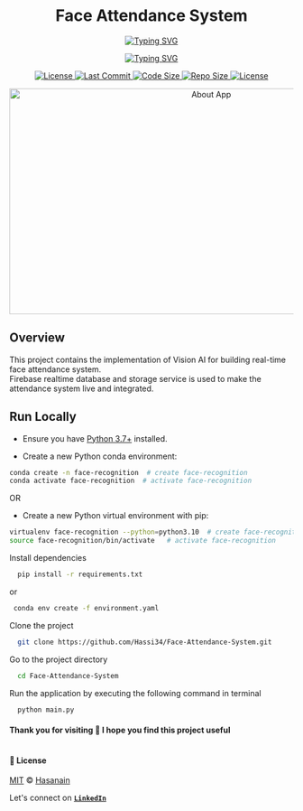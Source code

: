 <p align="center">
    <b>
        <h1 align="center">Face Attendance System</h1>
    </b>
</p>
<p align="center">
<a href="https://github.com/Hassi34/Face-Attendance-System">
    <img src="https://readme-typing-svg.demolab.com?font=Georgia&c=g&size=18&duration=3000&pause=6000&multiline=True&center=true&width=800&height=40&lines=A+Vision+AI+based+project+to+detect+and+classify+the+faces+in+realtime;" alt="Typing SVG" />
</a>
</p>
<p align="center">
<a href="https://github.com/Hassi34/Face-Attendance-System">
    <img src="https://readme-typing-svg.demolab.com?font=Georgia&size=18&duration=2000&pause=1500&multiline=False&color=10D736FF&center=true&width=400&height=40&lines=AI+%7C+Computer+Vision+%7C+OpenCV%7C+Firebase;Python+%7C+3.7+%7C+3.8+%7C+3.9+%7C+3.10;" alt="Typing SVG" />
</a>
</p>

<p align="center">
    <a href="https://www.python.org/downloads/">
        <img alt="License" src="https://img.shields.io/badge/python-3.7%20%7C%203.8%20%7C%203.9%20%7C%203.10-g.svg">
    </a>
    <a href="https://github.com/Hassi34/Face-Attendance-System">
        <img alt="Last Commit" src="https://img.shields.io/github/last-commit/hassi34/Face-Attendance-System/main?color=g">
    </a>
    <a href="https://github.com/Hassi34/Face-Attendance-System">
        <img alt="Code Size" src="https://img.shields.io/github/languages/code-size/hassi34/Face-Attendance-System?color=g">
    </a>
    <a href="https://github.com/Hassi34/Face-Attendance-System">
        <img alt="Repo Size" src="https://img.shields.io/github/repo-size/hassi34/Face-Attendance-System?color=g">
    </a>
    <a href="https://github.com/Hassi34/Face-Attendance-System/blob/main/LICENSE">
        <img alt="License" src="https://img.shields.io/github/license/hassi34/Face-Attendance-System?color=g">
    </a>
</p>
<p align="center">
    <img width="700" height="400" src="static/demo.gif" alt="About App">
</p>

## Overview
This project contains the implementation of Vision AI for building real-time face attendance system.<br>
Firebase realtime database and storage service is used to make the attendance system live and integrated.

## Run Locally

* Ensure you have [Python 3.7+](https://www.python.org/downloads/) installed.

* Create a new Python conda environment:

```bash
conda create -n face-recognition  # create face-recognition
conda activate face-recognition  # activate face-recognition
```
OR
* Create a new Python virtual environment with pip:
```bash
virtualenv face-recognition --python=python3.10  # create face-recognition
source face-recognition/bin/activate   # activate face-recognition
```

Install dependencies

```bash
  pip install -r requirements.txt
```
or
```bash
 conda env create -f environment.yaml
 ```

Clone the project

```bash
  git clone https://github.com/Hassi34/Face-Attendance-System.git
```

Go to the project directory

```bash
  cd Face-Attendance-System
```

Run the application by executing the following command in terminal

```bash
  python main.py
```

#### **Thank you for visiting 🙏 I hope you find this project useful**<br><br>

#### **📃 License**
[MIT][license] © [Hasanain][website]

[license]: /LICENSE
[website]: https://hasanain.aicaliber.com

Let's connect on **[``LinkedIn``](https://www.linkedin.com/in/hasanain-mehmood)** <br>